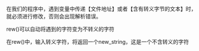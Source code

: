 
在我们的程序中，遇到变量中传递【文件地址】或者【含有转义字节的文本】时，就必须进行修改，否则会出现解析错误。

rew()可以自动将遇到的字符变为不转义的字符

在rew()中，输入转义字符，将返回一个new_string，这是一个不含转义的字符


